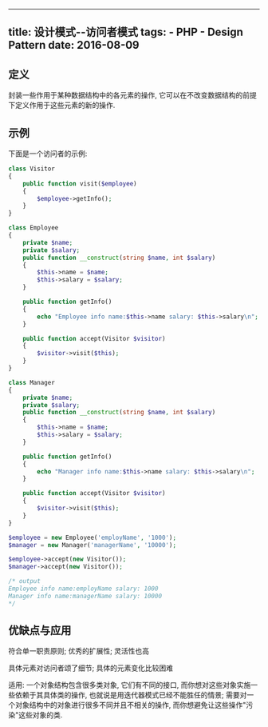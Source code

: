----------------
title: 设计模式--访问者模式
tags:
    - PHP
    - Design Pattern
date: 2016-08-09
----------------

定义
---
封装一些作用于某种数据结构中的各元素的操作, 它可以在不改变数据结构的前提下定义作用于这些元素的新的操作. 

<!-- more -->

示例
---
下面是一个访问者的示例:
```PHP
class Visitor
{
    public function visit($employee)
    {
        $employee->getInfo();
    }
}

class Employee
{
    private $name;
    private $salary;
    public function __construct(string $name, int $salary)
    {
        $this->name = $name;
        $this->salary = $salary;
    }

    public function getInfo()
    {
        echo "Employee info name:$this->name salary: $this->salary\n";
    }

    public function accept(Visitor $visitor)
    {
        $visitor->visit($this);
    }
}

class Manager
{
    private $name;
    private $salary;
    public function __construct(string $name, int $salary)
    {
        $this->name = $name;
        $this->salary = $salary;
    }

    public function getInfo()
    {
        echo "Manager info name:$this->name salary: $this->salary\n";
    }

    public function accept(Visitor $visitor)
    {
        $visitor->visit($this);
    }
}

$employee = new Employee('employName', '1000');
$manager = new Manager('managerName', '10000');

$employee->accept(new Visitor());
$manager->accept(new Visitor());

/* output
Employee info name:employName salary: 1000
Manager info name:managerName salary: 10000
*/
```

优缺点与应用
---
符合单一职责原则; 优秀的扩展性; 灵活性也高

具体元素对访问者颂了细节; 具体的元素变化比较困难

适用: 一个对象结构包含很多类对象, 它们有不同的接口, 而你想对这些对象实施一些依赖于其具体类的操作, 也就说是用迭代器模式已经不能胜任的情景; 需要对一个对象结构中的对象进行很多不同并且不相关的操作, 而你想避免让这些操作"污染"这些对象的类. 


